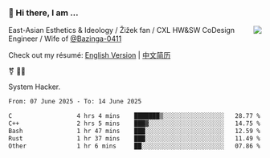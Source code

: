 ### 👋 Hi there, I am ...

<img align="right" src="https://github-readme-stats.vercel.app/api?username=vickiegpt&show_icons=true&icon_color=0366d6&bg_color=ffffff&hide_title=true" />

East-Asian Esthetics & Ideology / Žižek fan / CXL HW&SW CoDesign Engineer / Wife of [@Bazinga-0411](https://bazinga-0411.github.io/)

Check out my résumé: [English Version](http://asplos.dev/) | [中文简历](http://asplos.dev/CN.html)

⚧️ 
🏳️‍⚧️ 

System Hacker.


<!--START_SECTION:waka-->

```txt
From: 07 June 2025 - To: 14 June 2025

C                  4 hrs 4 mins    ███████▒░░░░░░░░░░░░░░░░░   28.77 %
C++                2 hrs 5 mins    ███▓░░░░░░░░░░░░░░░░░░░░░   14.75 %
Bash               1 hr 47 mins    ███░░░░░░░░░░░░░░░░░░░░░░   12.59 %
Rust               1 hr 37 mins    ███░░░░░░░░░░░░░░░░░░░░░░   11.49 %
Other              1 hr 6 mins     ██░░░░░░░░░░░░░░░░░░░░░░░   07.86 %
```

<!--END_SECTION:waka-->
